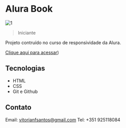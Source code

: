 # Alura Book

![1](https://github.com/vitorianfonseca/AluraBook/assets/113269524/6ee6dd2d-a832-4deb-80a5-8d862bd26ab7)

> Iniciante

Projeto contruído no curso de responsividade da Alura.

[Clique aqui para acessar]((https://alura-book-git-main-v1fonseca911.vercel.app/)))

## Tecnologias

- HTML
- CSS
- Git e Github

## Contato

Email: vitorianfsantos@gmail.com
Tel: +351 925118084
